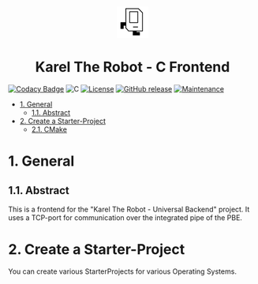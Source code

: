 <p align="center"><img width=64px src=".github/karel.png"></p>
<h1 align="center">Karel The Robot - C Frontend</h1>

[![Codacy Badge](https://app.codacy.com/project/badge/Grade/5270727151dc4891aa3867dfbe80663a)](https://www.codacy.com/gh/hendrikboeck/karel_the_robot_c_frontend/dashboard?utm_source=github.com&amp;utm_medium=referral&amp;utm_content=hendrikboeck/karel_the_robot_c_frontend&amp;utm_campaign=Badge_Grade) ![C](https://img.shields.io/badge/c-11+-blue.svg) [![License](https://img.shields.io/badge/license-GPL_v3.0-blue.svg)](https://opensource.org/licenses/GPL-3.0) [![GitHub release](https://img.shields.io/github/release/hendrikboeck/karel_the_robot_c_frontend.svg)](https://github.com/hendrikboeck/karel_the_robot_c_frontend/releases/) [![Maintenance](https://img.shields.io/badge/Maintained%3F-yes-green.svg)](https://github.com/hendrikboeck/karel_the_robot_c_frontend/graphs/commit-activity)

- [1. General](#1-general)
  - [1.1. Abstract](#11-abstract)
- [2. Create a Starter-Project](#2-create-a-starter-project)
  - [2.1. CMake](#21-cmake)

# 1. General

## 1.1. Abstract

This is a frontend for the "Karel The Robot - Universal Backend" project. It uses a TCP-port for communication over the integrated pipe of the PBE.

# 2. Create a Starter-Project

You can create various StarterProjects for various Operating Systems. 
